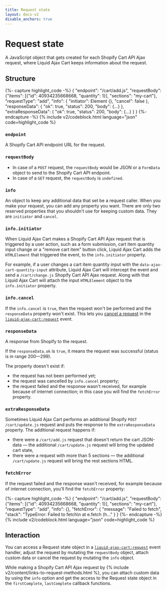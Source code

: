 ```yaml
---
title: Request state
layout: docs-v2
disable_anchors: true
---
```


# Request state
<p class="lead">
A JavaScript object that gets created for each Shopify Cart API Ajax request, 
where Liquid Ajax Cart keeps information about the request.
</p>

## Structure

{%- capture highlight_code -%}
{
  "endpoint": "/cart/add.js",
  "requestBody": {"items": [{"id": 40934235668668, "quantity": 1}], "sections": "my-cart"},
  "requestType": "add",
  "info": {
    "initiator": Element {},
    "cancel": false
  },
  "responseData": {
    "ok": true,
    "status": 200,
    "body": {…}
  },
  "extraResponseData": {
    "ok": true,
    "status": 200,
    "body": {…}
  }
}
{%- endcapture -%}
{% include v2/codeblock.html language="json" code=highlight_code %}

### `endpoint`
A Shopify Cart API endpoint URL for the request.

### `requestBody`
* In case of a `POST` request, the `requestBody` would be JSON or a `FormData` object to send to the Shopify Cart API endpoint.
* In case of a `GET` request, the `requestBody` is `undefined`.

### `info`
An object to keep any additional data that set be a request caller. 
When you make your request, you can add any property you want.
There are only two reserved properties that you shouldn't use for keeping custom data.
They are `initiator` and `cancel`.

### `info.initiator`
When Liquid Ajax Cart makes a Shopify Cart API Ajax request that is triggered by a user action, 
such as a form submission, cart item quantity input change or a "remove cart item" button click,
Liquid Ajax Cart adds the `HTMLElement` that triggered the event, to the `info.initiator` property.

For example, if a user changes a cart item quantity input with the `data-ajax-cart-quantity-input` attribute,
Liquid Ajax Cart will intercept the event and send a `/cart/change.js` Shopify Cart API Ajax request. 
Along with that Liquid Ajax Cart will attach the input `HTMLElement` object to the `info.initiator` property.

### `info.cancel`
If the `info.cancel` is `true`, then the request won't be performed and the `responseData` property won't exist.
This lets you [cancel a request](/v2/docs/request-event/#canceling-a-request) in the [`liquid-ajax-cart:request`](/v2/docs/request-event) event.

### `responseData`
A response from Shopify to the request. 

If the `responseData.ok` is `true`, it means the request was successful (status is in range 200—299).

The property doesn't exist if:
* the request has not been performed yet;
* the request was cancelled by `info.cancel` property;
* the request failed and the response wasn't received, for example because of internet connection; in this case you will find the `fetchError` property.

### `extraResponseData`
Sometimes Liquid Ajax Cart performs an additional Shopify `POST /cart/update.js` request and puts the response to the `extraResponseData` property. 
The additional request happens if:
* there were a `/cart/add.js` request that doesn't return the cart JSON-data — the additional `/cart/update.js` request will bring the updated cart state,
* there were a request with more than 5 sections — the additional `/cart/update.js` request will bring the rest sections HTML.

### `fetchError`
If the request failed and the response wasn't received, for example because of internet connection, you'll find the `fetchError` property:

{%- capture highlight_code -%}
{
  "endpoint": "/cart/add.js",
  "requestBody": {"items": [{"id": 40934235668668, "quantity": 1}], "sections": "my-cart"},
  "requestType": "add",
  "info": {},
  "fetchError": {
    "message": "Failed to fetch",
    "stack": "TypeError: Failed to fetch\n    at e.fetch (h..."
  }
}
{%- endcapture -%}
{% include v2/codeblock.html language="json" code=highlight_code %}

## Interaction

You can access a Request state object in a [`liquid-ajax-cart:request`](/v2/docs/request-event/) event handler,
adjust the request by mutating the `requestBody` object, 
attach custom data or cancel the request by mutating the `info` object.

While making a Shopify Cart API Ajax request by {% include v2/content/links-to-request-methods.html %},
you can attach custom data by using the `info` option and get the access to the Request state object
in the `firstComplete`, `lastComplete` callback functions.